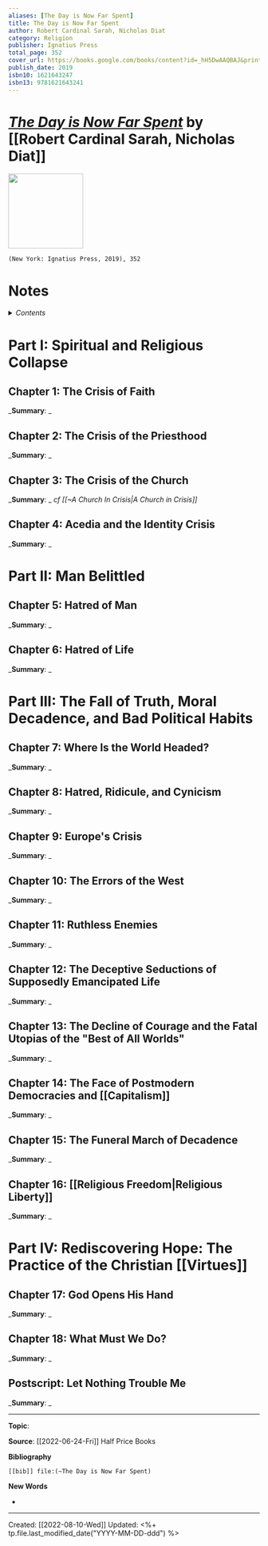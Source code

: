 ```yaml
---
aliases: [The Day is Now Far Spent]
title: The Day is Now Far Spent
author: Robert Cardinal Sarah, Nicholas Diat
category: Religion
publisher: Ignatius Press
total_page: 352
cover_url: https://books.google.com/books/content?id=_hH5DwAAQBAJ&printsec=frontcover&img=1&zoom=1&edge=curl&source=gbs_api
publish_date: 2019
isbn10: 1621643247
isbn13: 9781621643241
---
```

# *[The Day is Now Far Spent](https://ignatius.com/the-day-is-now-far-spent-dnfsp/)* by [[Robert Cardinal Sarah, Nicholas Diat]]

<img src="https://cdn11.bigcommerce.com/s-cvc90x9929/images/stencil/640w/products/2941/3090/DNFSP_r__24302.1617024852.jpg?c=1" width=150>

`(New York: Ignatius Press, 2019), 352`



# Notes

<details>
 <summary><i>Contents</i></summary>
<!-- MarkdownTOC autolink="true" -->

<!-- /MarkdownTOC -->
</details>

# Part I: Spiritual and Religious Collapse

## Chapter 1: The Crisis of Faith
_**Summary**: _



## Chapter 2: The Crisis of the Priesthood
_**Summary**: _



## Chapter 3: The Crisis of the Church
_**Summary**: _
*cf [[~A Church In Crisis|A Church in Crisis]]* 


## Chapter 4: Acedia and the Identity Crisis
_**Summary**: _


# Part II: Man Belittled

## Chapter 5: Hatred of Man
_**Summary**: _



## Chapter 6: Hatred of Life
_**Summary**: _



# Part III: The Fall of Truth, Moral Decadence, and Bad Political Habits

## Chapter 7: Where Is the World Headed?
_**Summary**: _



## Chapter 8: Hatred, Ridicule, and Cynicism
_**Summary**: _



## Chapter 9: Europe's Crisis
_**Summary**: _



## Chapter 10: The Errors of the West
_**Summary**: _



## Chapter 11: Ruthless Enemies
_**Summary**: _



## Chapter 12: The Deceptive Seductions of Supposedly Emancipated Life
_**Summary**: _



## Chapter 13: The Decline of Courage and the Fatal Utopias of the "Best of All Worlds"
_**Summary**: _



## Chapter 14: The Face of Postmodern Democracies and [[Capitalism]]
_**Summary**: _



## Chapter 15: The Funeral March of Decadence
_**Summary**: _



## Chapter 16: [[Religious Freedom|Religious Liberty]]
_**Summary**: _



# Part IV: Rediscovering Hope: The Practice of the Christian [[Virtues]]

## Chapter 17: God Opens His Hand
_**Summary**: _



## Chapter 18: What Must We Do?
_**Summary**: _



## Postscript: Let Nothing Trouble Me
_**Summary**: _




--- 
**Topic**: 

**Source**: [[2022-06-24-Fri]] Half Price Books

**Bibliography**

```query
[[bib]] file:(~The Day is Now Far Spent)
```
 

**New Words**

- 

---
Created: [[2022-08-10-Wed]]
Updated: <%+ tp.file.last_modified_date("YYYY-MM-DD-ddd") %>
